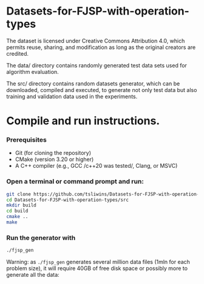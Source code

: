 # Datasets-for-FJSP-with-operation-types

The dataset is licensed under Creative Commons Attribution 4.0, which permits reuse, sharing, and modification as long as the original creators are credited.

The data/ directory contains randomly generated test data sets used for algorithm evaluation.

The src/ directory contains random datasets generator, which can be downloaded, compiled and executed, to generate not only test data but also training and validation data used in the experiments.

# Compile and run instructions.
 
### Prerequisites

- Git (for cloning the repository)
- CMake (version 3.20 or higher)
- A C++ compiler (e.g., GCC /c++20 was tested/, Clang, or MSVC)

### Open a terminal or command prompt and run:

```bash
git clone https://github.com/tsliwins/Datasets-for-FJSP-with-operation-types.git
cd Datasets-for-FJSP-with-operation-types/src
mkdir build
cd build
cmake ..
make
```

### Run the generator with
```bash
./fjsp_gen
```

Warning: as `./fjsp_gen` generates several million data files (1mln for each problem size), it will require 40GB of free disk space or possibly more to generate all the data:




   
